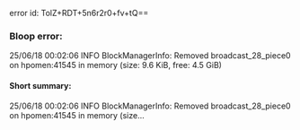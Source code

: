 error id: TolZ+RDT+5n6r2r0+fv+tQ==
### Bloop error:

25/06/18 00:02:06 INFO BlockManagerInfo: Removed broadcast_28_piece0 on hpomen:41545 in memory (size: 9.6 KiB, free: 4.5 GiB)
#### Short summary: 

25/06/18 00:02:06 INFO BlockManagerInfo: Removed broadcast_28_piece0 on hpomen:41545 in memory (size...